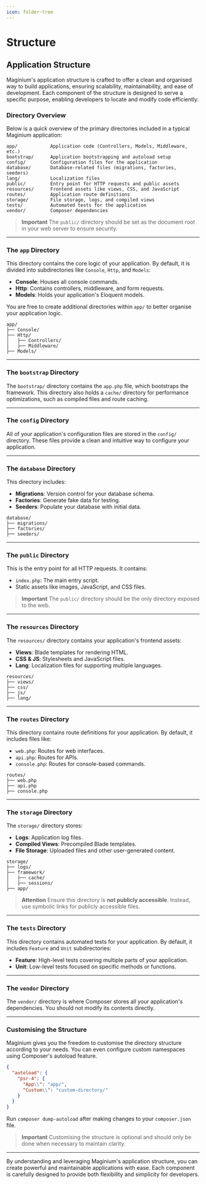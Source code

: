 ```yaml
---
icon: folder-tree
---
```


# Structure

## Application Structure

Maginium's application structure is crafted to offer a clean and organised way to build applications, ensuring scalability, maintainability, and ease
of development. Each component of the structure is designed to serve a specific purpose, enabling developers to locate and modify code efficiently.

### Directory Overview

Below is a quick overview of the primary directories included in a typical Maginium application:

```plaintext
app/            Application code (Controllers, Models, Middleware, etc.)
bootstrap/      Application bootstrapping and autoload setup
config/         Configuration files for the application
database/       Database-related files (migrations, factories, seeders)
lang/           Localization files
public/         Entry point for HTTP requests and public assets
resources/      Frontend assets like views, CSS, and JavaScript
routes/         Application route definitions
storage/        File storage, logs, and compiled views
tests/          Automated tests for the application
vendor/         Composer dependencies
```

> **Important** The `public/` directory should be set as the document root in your web server to ensure security.

---

### The `app` Directory

This directory contains the core logic of your application. By default, it is divided into subdirectories like `Console`, `Http`, and `Models`:

- **Console**: Houses all console commands.
- **Http**: Contains controllers, middleware, and form requests.
- **Models**: Holds your application's Eloquent models.

You are free to create additional directories within `app/` to better organise your application logic.

```plaintext
app/
├── Console/
├── Http/
│   ├── Controllers/
│   ├── Middleware/
├── Models/
```

---

### The `bootstrap` Directory

The `bootstrap/` directory contains the `app.php` file, which bootstraps the framework. This directory also holds a `cache/` directory for performance
optimizations, such as compiled files and route caching.

---

### The `config` Directory

All of your application's configuration files are stored in the `config/` directory. These files provide a clean and intuitive way to configure your
application.

---

### The `database` Directory

This directory includes:

- **Migrations**: Version control for your database schema.
- **Factories**: Generate fake data for testing.
- **Seeders**: Populate your database with initial data.

```plaintext
database/
├── migrations/
├── factories/
├── seeders/
```

---

### The `public` Directory

This is the entry point for all HTTP requests. It contains:

- `index.php`: The main entry script.
- Static assets like images, JavaScript, and CSS files.

> **Important** The `public/` directory should be the only directory exposed to the web.

---

### The `resources` Directory

The `resources/` directory contains your application's frontend assets:

- **Views**: Blade templates for rendering HTML.
- **CSS & JS**: Stylesheets and JavaScript files.
- **Lang**: Localization files for supporting multiple languages.

```plaintext
resources/
├── views/
├── css/
├── js/
├── lang/
```

---

### The `routes` Directory

This directory contains route definitions for your application. By default, it includes files like:

- `web.php`: Routes for web interfaces.
- `api.php`: Routes for APIs.
- `console.php`: Routes for console-based commands.

```plaintext
routes/
├── web.php
├── api.php
├── console.php
```

---

### The `storage` Directory

The `storage/` directory stores:

- **Logs**: Application log files.
- **Compiled Views**: Precompiled Blade templates.
- **File Storage**: Uploaded files and other user-generated content.

```plaintext
storage/
├── logs/
├── framework/
│   ├── cache/
│   ├── sessions/
├── app/
```

> **Attention** Ensure this directory is **not publicly accessible**. Instead, use symbolic links for publicly accessible files.

---

### The `tests` Directory

This directory contains automated tests for your application. By default, it includes `Feature` and `Unit` subdirectories:

- **Feature**: High-level tests covering multiple parts of your application.
- **Unit**: Low-level tests focused on specific methods or functions.

---

### The `vendor` Directory

The `vendor/` directory is where Composer stores all your application's dependencies. You should not modify its contents directly.

---

### Customising the Structure

Maginium gives you the freedom to customise the directory structure according to your needs. You can even configure custom namespaces using Composer's
autoload feature.

```json
{
  "autoload": {
    "psr-4": {
      "App\\": "app/",
      "Custom\\": "custom-directory/"
    }
  }
}
```

Run `composer dump-autoload` after making changes to your `composer.json` file.

> **Important** Customising the structure is optional and should only be done when necessary to maintain clarity.

---

By understanding and leveraging Maginium's application structure, you can create powerful and maintainable applications with ease. Each component is
carefully designed to provide both flexibility and simplicity for developers.
